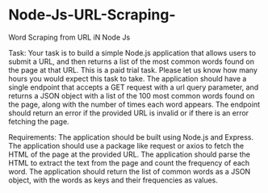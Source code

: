 # Node-Js-URL-Scraping-
Word Scraping from URL iN Node Js

Task:
Your task is to build a simple Node.js application that allows users to submit a URL, and
then returns a list of the most common words found on the page at that URL.
This is a paid trial task. Please let us know how many hours you would expect this task
to take.
The application should have a single endpoint that accepts a GET request with a url
query parameter, and returns a JSON object with a list of the 100 most common words
found on the page, along with the number of times each word appears. The endpoint
should return an error if the provided URL is invalid or if there is an error fetching the
page.

Requirements:
The application should be built using Node.js and Express.
The application should use a package like request or axios to fetch the HTML of
the page at the provided URL.
The application should parse the HTML to extract the text from the page and count
the frequency of each word.
The application should return the list of common words as a JSON object, with the
words as keys and their frequencies as values.